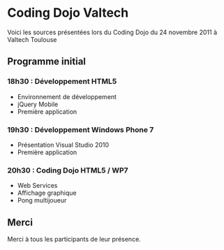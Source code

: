 ﻿Coding Dojo Valtech
===================

Voici les sources présentées lors du Coding Dojo du 24 novembre 2011 à Valtech Toulouse

Programme initial
-----------------

### 18h30 : Développement HTML5
* Environnement de développement
* jQuery Mobile
* Première application

### 19h30 : Développement Windows Phone 7
* Présentation Visual Studio 2010
* Première application

### 20h30 : Coding Dojo HTML5 / WP7
* Web Services
* Affichage graphique
* Pong multijoueur

Merci
-----

Merci à tous les participants de leur présence.